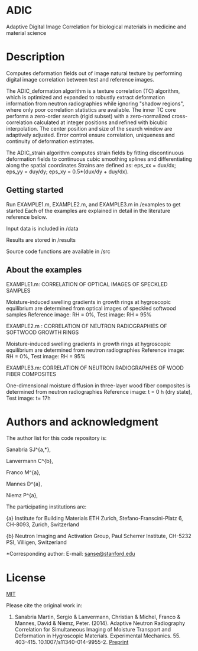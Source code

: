 # ADIC
Adaptive Digital Image Correlation for biological materials in medicine and material science

# Description
Computes deformation fields out of image natural texture by performing digital image correlation between test and reference images. 

The ADIC_deformation algorithm is a texture correlation (TC) algorithm, which is optimized and expanded to robustly extract
deformation information from neutron radiographies while ignoring "shadow regions", where only poor correlation statistics are available.
The inner TC core performs a zero-order search (rigid subset) with a zero-normalized cross-correlation calculated at integer positions and
refined with bicubic interpolation. The center position and size of the search window are adaptively adjusted. Error control ensure correlation,
uniqueness and continuity of deformation estimates.

The ADIC_strain algorithm computes strain fields by fitting discontinuous deformation fields to
continuous cubic smoothing splines and differentiating along the spatial coordinates
Strains are defined as: eps_xx = dux/dx; eps_yy = duy/dy; eps_xy = 0.5*(dux/dy + duy/dx).

## Getting started
Run EXAMPLE1.m, EXAMPLE2.m, and EXAMPLE3.m in /examples to get started
Each of the examples are explained in detail in the literature reference below.

Input data is included in /data

Results are stored in /results

Source code functions are available in /src

## About the examples

EXAMPLE1.m: CORRELATION OF OPTICAL IMAGES OF SPECKLED SAMPLES

Moisture-induced swelling gradients in growth rings at hygroscopic equilibrium
are determined from optical images of speckled softwood samples
Reference image: RH = 0%, Test image: RH = 95%


EXAMPLE2.m : CORRELATION OF NEUTRON RADIOGRAPHIES OF SOFTWOOD GROWTH RINGS

Moisture-induced swelling gradients in growth rings at hygroscopic equilibrium
are determined from neutron radiographies
Reference image: RH = 0%, Test image: RH = 95%


EXAMPLE3.m: CORRELATION OF NEUTRON RADIOGRAPHIES OF WOOD FIBER COMPOSITES

One-dimensional moisture diffusion in three-layer wood fiber composites
is determined from neutron radiographies
Reference image: t = 0 h (dry state), Test image: t= 17h


# Authors and acknowledgment
The author list for this code repository is:

Sanabria SJ^{a,*},

Lanvermann C^{b},

Franco M^{a},

Mannes D^{a},

Niemz P^{a},


The participating institutions are: 

{a} Institute for Building Materials ETH Zurich, Stefano-Franscini-Platz 6, CH-8093, Zurich, Switzerland

{b} Neutron Imaging and Activation Group, Paul Scherrer Institute, CH-5232 PSI, Villigen, Switzerland

*Corresponding author: E-mail: sanse@stanford.edu

# License
[MIT](https://choosealicense.com/licenses/mit/)

Please cite the original work in:
1. Sanabria Martin, Sergio & Lanvermann, Christian & Michel, Franco & Mannes, David & Niemz, Peter. (2014). Adaptive Neutron Radiography Correlation for Simultaneous Imaging of Moisture Transport and Deformation in Hygroscopic Materials. Experimental Mechanics. 55. 403-415. 10.1007/s11340-014-9955-2. 
[Preprint](https://www.research-collection.ethz.ch/bitstream/handle/20.500.11850/92131/2/Sanabria2015_Article_AdaptiveNeutronRadiographyCorr.pdf)
